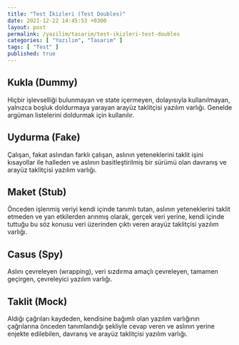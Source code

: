 ```yaml
---
title: "Test İkizleri (Test Doubles)"
date: 2021-12-22 14:45:53 +0300
layout: post
permalink: /yazilim/tasarim/test-ikizleri-test-doubles
categories: [ "Yazılım", "Tasarım" ]
tags: [ "Test" ]
published: true
---
```


## Kukla (Dummy)

Hiçbir işlevselliği bulunmayan ve state içermeyen, dolayısıyla kullanılmayan, yalnızca boşluk doldurmaya yarayan arayüz taklitçisi yazılım varlığı. Genelde argüman listelerini doldurmak için kullanılır.

## Uydurma (Fake)

Çalışan, fakat aslından farklı çalışan, aslının yeteneklerini taklit işini kısayollar ile halleden ve aslının basitleştirilmiş bir sürümü olan davranış ve arayüz taklitçisi yazılım varlığı.

## Maket (Stub)

Önceden işlenmiş veriyi kendi içinde tanımlı tutan, aslının yeteneklerini taklit etmeden ve yan etkilerden arınmış olarak, gerçek veri yerine, kendi içinde tuttuğu bu söz konusu veri üzerinden çıktı veren arayüz taklitçisi yazılım varlığı.

## Casus (Spy)

Aslını çevreleyen (wrapping), veri sızdırma amaçlı çevreleyen, tamamen geçirgen, çevreleyici yazılım varlığı.

## Taklit (Mock)

Aldığı çağrıları kaydeden, kendisine bağımlı olan yazılım varlığının çağrılarına önceden tanımlandığı şekliyle cevap veren ve aslının yerine enjekte edilebilen, davranış ve arayüz taklitçisi yazılım varlığı.